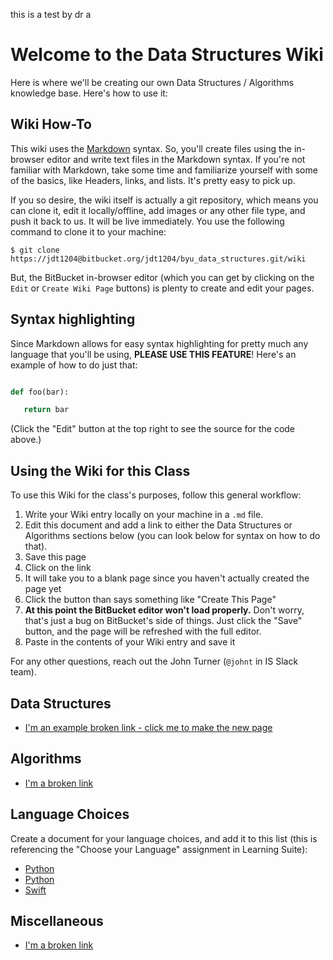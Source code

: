 this is a test by dr a

# Welcome to the Data Structures Wiki

Here is where we'll be creating our own Data Structures / Algorithms knowledge base. Here's how to use it: 

## Wiki How-To

This wiki uses the [Markdown](http://daringfireball.net/projects/markdown/) syntax. So, you'll create files using the in-browser editor and write text files in the Markdown syntax. If you're not familiar with Markdown, take some time and familiarize yourself with some of the basics, like Headers, links, and lists. It's pretty easy to pick up. 

If you so desire, the wiki itself is actually a git repository, which means you can clone it, edit it locally/offline, add images or any other file type, and push it back to us. It will be live immediately. You use the following command to clone it to your machine: 

```
$ git clone https://jdt1204@bitbucket.org/jdt1204/byu_data_structures.git/wiki
```

But, the BitBucket in-browser editor (which you can get by clicking on the `Edit` or `Create Wiki Page` buttons) is plenty to create and edit your pages. 

## Syntax highlighting

Since Markdown allows for easy syntax highlighting for pretty much any language that you'll be using, **PLEASE USE THIS FEATURE**! Here's an example of how to do just that: 

```python

def foo(bar):

   return bar

```

(Click the "Edit" button at the top right to see the source for the code above.)

## Using the Wiki for this Class

To use this Wiki for the class's purposes, follow this general workflow: 

1. Write your Wiki entry locally on your machine in a `.md` file. 
2. Edit this document and add a link to either the Data Structures or Algorithms sections below (you can look below for syntax on how to do that). 
3. Save this page
4. Click on the link
5. It will take you to a blank page since you haven't actually created the page yet
6. Click the button than says something like "Create This Page"
7. **At this point the BitBucket editor won't load properly.** Don't worry, that's just a bug on BitBucket's side of things. Just click the "Save" button, and the page will be refreshed with the full editor. 
8. Paste in the contents of your Wiki entry and save it

For any other questions, reach out the John Turner (`@johnt` in IS Slack team). 

## Data Structures

- [I'm an example broken link - click me to make the new page](Example_Data_Structure.md)

## Algorithms

- [I'm a broken link](Example_Algorithm.md)

## Language Choices

Create a document for your language choices, and add it to this list (this is referencing the "Choose your Language" assignment in Learning Suite): 

- [Python](Python_Choose_Language_Assignment.md)
- [Python](Everything_Python.md)
- [Swift](Swift_Choose_Language_Assignment.md)

## Miscellaneous

- [I'm a broken link](Example_Miscellaneous_Article.md)